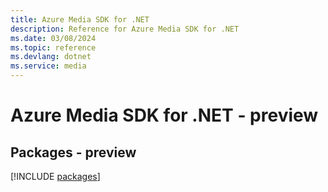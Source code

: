 ```yaml
---
title: Azure Media SDK for .NET
description: Reference for Azure Media SDK for .NET
ms.date: 03/08/2024
ms.topic: reference
ms.devlang: dotnet
ms.service: media
---
```

# Azure Media SDK for .NET - preview
## Packages - preview
[!INCLUDE [packages](media-index.md)]